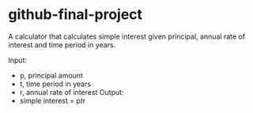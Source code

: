 # github-final-project
A calculator that calculates simple interest given principal, annual rate of interest and time period in years.

Input:
 * p, principal amount
 * t, time period in years
 * r, annual rate of interest
Output:
 * simple interest = p*t*r
